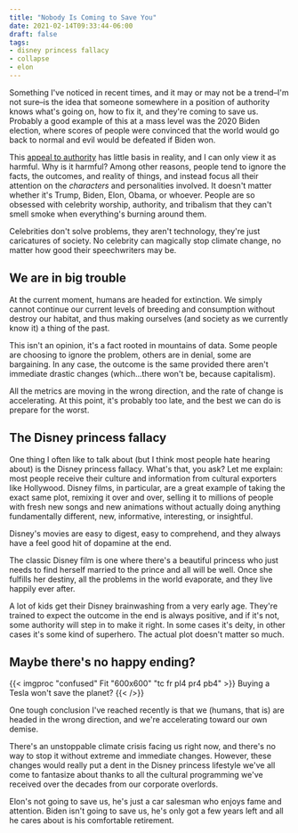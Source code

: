 ```yaml
---
title: "Nobody Is Coming to Save You"
date: 2021-02-14T09:33:44-06:00
draft: false
tags:
- disney princess fallacy
- collapse
- elon
---
```


Something I've noticed in recent times, and it may or may not be a trend–I'm
not sure–is the idea that someone somewhere in a position of authority knows
what's going on, how to fix it, and they're coming to save us. Probably a
good example of this at a mass level was the 2020 Biden election, where
scores of people were convinced that the world would go back to normal and
evil would be defeated if Biden won.

This [appeal to
authority](https://en.wikipedia.org/wiki/Argument_from_authority) has little
basis in reality, and I can only view it as harmful. Why is it harmful? Among
other reasons, people tend to ignore the facts, the outcomes, and reality of
things, and instead focus all their attention on the _characters_ and
personalities involved. It doesn't matter whether it's Trump, Biden, Elon,
Obama, or whoever. People are so obsessed with celebrity worship, authority,
and tribalism that they can't smell smoke when everything's burning around
them.

Celebrities don't solve problems, they aren't technology, they're just
caricatures of society. No celebrity can magically stop climate change, no
matter how good their speechwriters may be.

## We are in big trouble

At the current moment, humans are headed for extinction. We simply cannot
continue our current levels of breeding and consumption without destroy our
habitat, and thus making ourselves (and society as we currently know it) a
thing of the past.

This isn't an opinion, it's a fact rooted in mountains of data. Some people
are choosing to ignore the problem, others are in denial, some are
bargaining. In any case, the outcome is the same provided there aren't
immediate drastic changes (which...there won't be, because capitalism).

All the metrics are moving in the wrong direction, and the rate of change is
accelerating. At this point, it's probably too late, and the best we can do
is prepare for the worst.

## The Disney princess fallacy

One thing I often like to talk about (but I think most people hate hearing
about) is the Disney princess fallacy. What's that, you ask? Let me explain:
most people receive their culture and information from cultural exporters
like Hollywood. Disney films, in particular, are a great example of taking
the exact same plot, remixing it over and over, selling it to millions of
people with fresh new songs and new animations without actually doing
anything fundamentally different, new, informative, interesting, or
insightful.

Disney's movies are easy to digest, easy to comprehend, and they always have a
feel good hit of dopamine at the end.

The classic Disney film is one where there's a beautiful princess who just
needs to find herself married to the prince and all will be well. Once she
fulfills her destiny, all the problems in the world evaporate, and they live
happily ever after.

A lot of kids get their Disney brainwashing from a very early age. They're
trained to expect the outcome in the end is always positive, and if it's not,
some authority will step in to make it right. In some cases it's deity, in
other cases it's some kind of superhero. The actual plot doesn't matter so
much.

## Maybe there's no happy ending?

{{< imgproc "confused" Fit "600x600" "tc fr pl4 pr4 pb4" >}}
Buying a Tesla won't save the planet?
{{< />}}


One tough conclusion I've reached recently is that we (humans, that is) are
headed in the wrong direction, and we're accelerating toward our own demise.

There's an unstoppable climate crisis facing us right now, and there's no way
to stop it without extreme and immediate changes. However, these changes
would really put a dent in the Disney princess lifestyle we've all come to
fantasize about thanks to all the cultural programming we've received over
the decades from our corporate overlords.

Elon's not going to save us, he's just a car salesman who enjoys fame and
attention. Biden isn't going to save us, he's only got a few years left and
all he cares about is his comfortable retirement.
